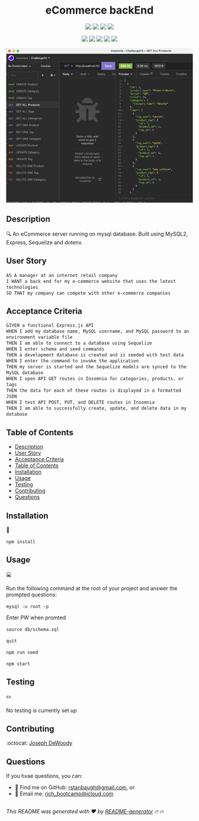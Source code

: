 
<h1 align="center">eCommerce backEnd</h1>
  
<p align="center">
    <img src="https://img.shields.io/github/repo-size/rstanbaugh/e-commerce-site" />
    <img src="https://img.shields.io/github/languages/top/rstanbaugh/e-commerce-site"  />
    <img src="https://img.shields.io/github/issues/rstanbaugh/e-commerce-site" />
    <img src="https://img.shields.io/github/last-commit/rstanbaugh/e-commerce-site" >
</p>
  
<p align="center">
    <img src="https://img.shields.io/badge/Javascript-yellow" />
    <img src="https://img.shields.io/badge/express-orange" />
    <img src="https://img.shields.io/badge/Sequelize-blue"  />
    <img src="https://img.shields.io/badge/mySQL-blue"  />
    <img src="https://img.shields.io/badge/dotenv-green" />
</p>

![eComm Backend](./public/assets/images/eCommerce-Backend-Screenshot.png)<br/>

   
## Description

🔍 An eCommerce server running on  mysql database. Built using MySQL2, Express, Sequelize and dotenv.
  
  
## User Story
  
```
AS A manager at an internet retail company
I WANT a back end for my e-commerce website that uses the latest technologies
SO THAT my company can compete with other e-commerce companies
```
  
## Acceptance Criteria
  
``` 
GIVEN a functional Express.js API
WHEN I add my database name, MySQL username, and MySQL password to an environment variable file
THEN I am able to connect to a database using Sequelize
WHEN I enter schema and seed commands
THEN a development database is created and is seeded with test data
WHEN I enter the command to invoke the application
THEN my server is started and the Sequelize models are synced to the MySQL database
WHEN I open API GET routes in Insomnia for categories, products, or tags
THEN the data for each of these routes is displayed in a formatted JSON
WHEN I test API POST, PUT, and DELETE routes in Insomnia
THEN I am able to successfully create, update, and delete data in my database
```
  
## Table of Contents
- [Description](#description)
- [User Story](#user-story)
- [Acceptance Criteria](#acceptance-criteria)
- [Table of Contents](#table-of-contents)
- [Installation](#installation)
- [Usage](#usage)
- [Testing](#testing)
- [Contributing](#contributing)
- [Questions](#questions)

## Installation
💾   

`npm install`
  
## Usage
💻   
  
Run the following command at the root of your project and answer the prompted questions:

`mysql -u root -p`

Enter PW when promted

`source db/schema.sql`

`quit`

`npm run seed`
  
`npm start`

## Testing
✏️

No testing is currently set up

## Contributing
:octocat: [Joseph DeWoody](https://github.com/jpd61)


  ## Questions
  If you  hvae questions, you can:
  - :eyes: Find me on GitHub: [rstanbaugh@gmail.com](https://github.com/rstanbaugh@gmail.com), or<br />
  - :email: Email me: rich_bootcamp@icloud.com<br /><br />

  _This README was generated with :heart: by [README-generator](https://github.com/rstanbaugh/README-Generator) :fire: :fire:_
